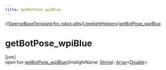 ```yaml
---
title: getBotPose_wpiBlue
---
```

//[SwerveBaseTemplate](../../../index.html)/[frc.robot.utils](../index.html)/[LimelightHelpers](index.html)/[getBotPose_wpiBlue](get-bot-pose_wpi-blue.html)



# getBotPose_wpiBlue



[jvm]\
open fun [getBotPose_wpiBlue](get-bot-pose_wpi-blue.html)(limelightName: [String](https://docs.oracle.com/javase/8/docs/api/java/lang/String.html)): [Array](https://kotlinlang.org/api/latest/jvm/stdlib/kotlin/-array/index.html)&lt;[Double](https://kotlinlang.org/api/latest/jvm/stdlib/kotlin/-double/index.html)&gt;




